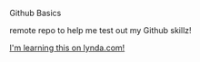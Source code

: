 Github Basics

remote repo to help me test out my Github skillz!

[I'm learning this on lynda.com!](http://www.lynda.com)

